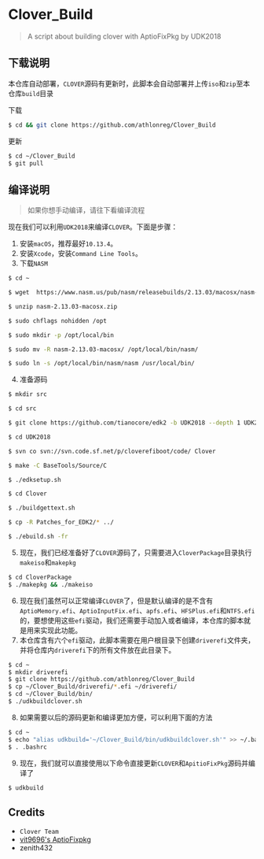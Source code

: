 # Clover_Build
> A script about building clover with AptioFixPkg by UDK2018

## 下载说明

本仓库自动部署，`CLOVER`源码有更新时，此脚本会自动部署并上传`iso`和`zip`至本仓库`build`目录

下载

```bash
$ cd && git clone https://github.com/athlonreg/Clover_Build 
```

更新

```bash
$ cd ~/Clover_Build 
$ git pull 
```

## 编译说明

> 如果你想手动编译，请往下看编译流程

现在我们可以利用`UDK2018`来编译`CLOVER`。下面是步骤：

1. 安装`macOS`，推荐最好`10.13.4`。
2. 安装`Xcode`，安装`Command Line Tools`。
3. 下载`NASM`

```bash
$ cd ~ 

$ wget  https://www.nasm.us/pub/nasm/releasebuilds/2.13.03/macosx/nasm-2.13.03-macosx.zip 

$ unzip nasm-2.13.03-macosx.zip 

$ sudo chflags nohidden /opt 

$ sudo mkdir -p /opt/local/bin 

$ sudo mv -R nasm-2.13.03-macosx/ /opt/local/bin/nasm/ 

$ sudo ln -s /opt/local/bin/nasm/nasm /usr/local/bin/
```

4. 准备源码

```bash
$ mkdir src 

$ cd src 

$ git clone https://github.com/tianocore/edk2 -b UDK2018 --depth 1 UDK2018 

$ cd UDK2018 

$ svn co svn://svn.code.sf.net/p/cloverefiboot/code/ Clover 

$ make -C BaseTools/Source/C 

$ ./edksetup.sh 

$ cd Clover 

$ ./buildgettext.sh 

$ cp -R Patches_for_EDK2/* ../ 

$ ./ebuild.sh -fr 
```

5. 现在，我们已经准备好了`CLOVER`源码了，只需要进入`CloverPackage`目录执行`makeiso`和`makepkg`

```bash
$ cd CloverPackage 
$ ./makepkg && ./makeiso 
```

6. 现在我们虽然可以正常编译`CLOVER`了，但是默认编译的是不含有`AptioMemory.efi`、`AptioInputFix.efi`、`apfs.efi`、`HFSPlus.efi`和`NTFS.efi`的，要想使用这些`efi`驱动，我们还需要手动加入或者编译，本仓库的脚本就是用来实现此功能。
7. 本仓库含有六个`efi`驱动，此脚本需要在用户根目录下创建`driverefi`文件夹，并将仓库内`driverefi`下的所有文件放在此目录下。

```bash
$ cd ~ 
$ mkdir driverefi 
$ git clone https://github.com/athlonreg/Clover_Build 
$ cp ~/Clover_Build/driverefi/*.efi ~/driverefi/ 
$ cd ~/Clover_Build/bin/ 
$ ./udkbuildclover.sh 
```

8. 如果需要以后的源码更新和编译更加方便，可以利用下面的方法

```bash
$ cd ~ 
$ echo "alias udkbuild='~/Clover_Build/bin/udkbuildclover.sh'" >> ~/.bashrc 
$ . .bashrc 
```

9. 现在，我们就可以直接使用以下命令直接更新`CLOVER`和`ApitioFixPkg`源码并编译了

```bash
$ udkbuild 
```

## Credits
- `Clover Team` 
- [vit9696's AptioFixpkg](https://github.com/vit9696/AptioFixPkg) 
- zenith432 


